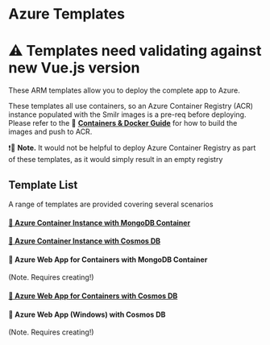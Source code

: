 # Azure Templates

# :warning: Templates need validating against new Vue.js version

These ARM templates allow you to deploy the complete app to Azure.

These templates all use containers, so an Azure Container Registry (ACR) instance populated with the Smilr images is a pre-req before deploying. Please refer to the 
:page_with_curl: **[Containers & Docker Guide](../../docs/containers.md)** 
for how to build the images and push to ACR.  

:exclamation::speech_balloon: **Note.** It would not be helpful to deploy Azure Container Registry as part of these templates, as it would simply result in an empty registry

## Template List
A range of templates are provided covering several scenarios 

#### [:hammer: Azure Container Instance with MongoDB Container](aci-mongo/)

#### [:hammer: Azure Container Instance with Cosmos DB](aci-cosmos/)  

#### :hammer: Azure Web App for Containers with MongoDB Container
(Note. Requires creating!) 

#### [:hammer: Azure Web App for Containers with Cosmos DB](web-app-containers/)

#### :hammer: Azure Web App (Windows) with Cosmos DB
(Note. Requires creating!) 